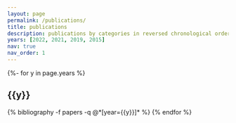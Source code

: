 ```yaml
---
layout: page
permalink: /publications/
title: publications
description: publications by categories in reversed chronological order.
years: [2022, 2021, 2019, 2015]
nav: true
nav_order: 1
---
```

<!-- _pages/publications.md -->
<div class="publications">

{%- for y in page.years %}
  <h2 class="year">{{y}}</h2>
  {% bibliography -f papers -q @*[year={{y}}]* %}
{% endfor %}

</div>
